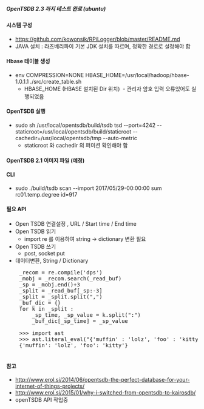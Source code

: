 ##### OpenTSDB 2.3 까지 테스트 완료 (ubuntu)

#### 시스템 구성
- https://github.com/kowonsik/RPiLogger/blob/master/README.md
- JAVA 설치 : 라즈베리파이 기본 JDK 설치를 따르며, 정확한 경로로 설정해야 함

#### Hbase 테이블 생성
- env COMPRESSION=NONE HBASE_HOME=/usr/local/hadoop/hbase-1.0.1.1 ./src/create_table.sh
  - HBASE_HOME (HBASE 설치된 Dir 위치)
  - 관리자 암호 입력 오류있어도 실행되었음
   
#### OpenTSDB 실행  
- sudo sh /usr/local/opentsdb/build/tsdb tsd --port=4242 --staticroot=/usr/local/opentsdb/build/staticroot --cachedir=/usr/local/opentsdb/tmp --auto-metric
  - staticroot 와 cachedir 의 퍼미션 확인해야 함
  
#### OpenTSDB 2.1 이미지 파일 (예정)

#### CLI
  - sudo ./build/tsdb scan --import 2017/05/29-00:00:00 sum rc01.temp.degree id=917
  
#### 필요 API
 - Open TSDB 연결설정 , URL / Start time / End time
 - Open TSDB 읽기
   - import re 를 이용하여 string -> dictionary 변환 필요
 - Open TSDB 쓰기
   - post, socket put
 - 데이터변환, String / Dictionary
  
<pre>
    _recom = re.compile('dps')
    _mobj = _recom.search(_read_buf)
    _sp = _mobj.end()+3
    _split = _read_buf[_sp:-3]
    _split = _split.split(",")
    _buf_dic = {}    
    for k in _split :
        _sp_time, _sp_value = k.split(":")
        _buf_dic[_sp_time] = _sp_value
                    
    >>> import ast
    >>> ast.literal_eval("{'muffin' : 'lolz', 'foo' : 'kitty'}")
    {'muffin': 'lolz', 'foo': 'kitty'}
    
</pre>


#### 참고
- http://www.erol.si/2014/06/opentsdb-the-perfect-database-for-your-internet-of-things-projects/
- http://www.erol.si/2015/01/why-i-switched-from-opentsdb-to-kairosdb/
- openTSDB API 작업중
